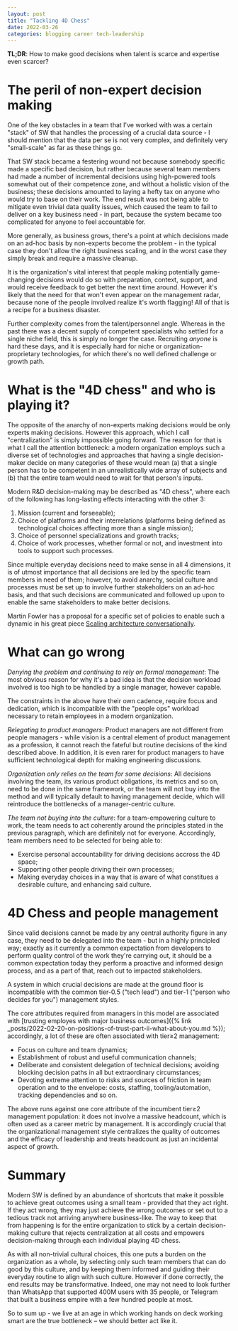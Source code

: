 ```yaml
---
layout: post
title: "Tackling 4D Chess"
date: 2022-03-26
categories: blogging career tech-leadership
---
```

**TL;DR**: How to make good decisions when talent is scarce and expertise even scarcer?

# The peril of non-expert decision making
One of the key obstacles in a team that I've worked with was a certain "stack" of SW that handles the processing of a crucial data source - I should mention that the data per se is not very complex, and definitely very "small-scale" as far as these things go.

That SW stack became a festering wound not because somebody specific made a specific bad decision, but rather because several team members had made a number of incremental decisions using high-powered tools somewhat out of their competence zone, and without a holistic vision of the business; these decisions amounted to laying a hefty tax on anyone who would try to base on their work. The end result was not being able to mitigate even trivial data quality issues, which caused the team to fail to deliver on a key business need - in part, because the system became too complicated for anyone to feel accountable for.

More generally, as business grows, there's a point at which decisions made on an ad-hoc basis by non-experts become the problem - in the typical case they don't allow the right business scaling, and in the worst case they simply break and require a massive cleanup.

It is the organization's vital interest that people making potentially game-changing decisions would do so with preparation, context, support, and would receive feedback to get better the next time around. However it's likely that the need for that won't even appear on the management radar, because none of the people involved realize it's worth flagging! All of that is a recipe for a business disaster.

Further complexity comes from the talent/personnel angle. Whereas in the past there was a decent supply of competent specialists who settled for a single niche field, this is simply no longer the case. Recruiting *anyone* is hard these days, and it is especially hard for niche or organization-proprietary technologies, for which there's no well defined challenge or growth path.

# What is the "4D chess" and who is playing it?
The opposite of the anarchy of non-experts making decisions would be only experts making decisions. However this approach, which I call "centralization" is simply impossible going forward. The reason for that is what I call the attention bottleneck: a modern organization employs such a diverse set of technologies and approaches that having a single decision-maker decide on many categories of these would mean (a) that a single person has to be competent in an unrealistically wide array of subjects and (b) that the entire team would need to wait for that person's inputs.

Modern R&D decision-making may be described as "4D chess", where each of the following has long-lasting effects interacting with the other 3:

1. Mission (current and forseeable);
2. Choice of platforms and their interrelations (platforms being defined as technological choices affecting more than a single mission);
3. Choice of personnel specializations and growth tracks;
4. Choice of work processes, whether formal or not, and investment into tools to support such processes.

Since multiple everyday decisions need to make sense in all 4 dimensions, it is of utmost importance that all decisions are led by the specific team members in need of them; however, to avoid anarchy, social culture and processes must be set up to involve further stakeholders on an ad-hoc basis, and that such decisions are communicated and followed up upon to enable the same stakeholders to make better decisions.

Martin Fowler has a proposal for a specific set of policies to enable such a dynamic in his great piece [Scaling architecture conversationally](https://martinfowler.com/articles/scaling-architecture-conversationally.html). 

# What can go wrong
*Denying the problem and continuing to rely on formal management*: The most obvious reason for why it's a bad idea is that the decision workload involved is too high to be handled by a single manager, however capable.

The constraints in the above have their own cadence, require focus and dedication, which is incompatible with the "people ops" workload necessary to retain employees in a modern organization.

*Relegating to product managers*: Product managers are not different from people managers - while vision is a central element of product management as a profession, it cannot reach the fateful but routine decisions of the kind described above. In addition, it is even rarer for product managers to have sufficient technological depth for making engineering discussions.

*Organization only relies on the team for some decisions*: All decisions involving the team, its various product obligations, its metrics and so on, need to be done in the same framework, or the team will not buy into the method and will typically default to having management decide, which will reintroduce the bottlenecks of a manager-centric culture.

*The team not buying into the culture*: for a team-empowering culture to work, the team needs to act coherently around the principles stated in the previous paragraph, which are definitely not for everyone. Accordingly, team members need to be selected for being able to:
- Exercise personal accountability for driving decisions accross the 4D space;
- Supporting other people driving their own processes;
- Making everyday choices in a way that is aware of what constitues a desirable culture, and enhancing said culture.

# 4D Chess and people management
Since valid decisions cannot be made by any central authority figure in any case, they need to be delegated into the team - but in a highly principled way; exactly as it currently a common expectation from developers to perform quality control of the work they're carrying out, it should be a common expectation today they perform a proactive and informed design process, and as a part of that, reach out to impacted stakeholders.

A system in which crucial decisions are made at the ground floor is incompatible with the common tier-0.5 ("tech lead") and tier-1 ("person who decides for you") management styles.

The core attributes required from managers in this model are associated with [trusting employes with major business outcomes]({% link _posts/2022-02-20-on-positions-of-trust-part-ii-what-about-you.md %}); accordingly, a lot of these are often associated with tier≥2 management:
- Focus on culture and team dynamics;
- Establishment of robust and useful communication channels;
- Deliberate and consistent delegation of technical decisions; avoiding blocking decision paths in all but extraordinary circumstances;
- Devoting extreme attention to risks and sources of friction in team operation and to the envelope: costs, staffing, tooling/automation, tracking dependencies and so on.

The above runs against one core attribute of the incumbent tier≥2 management population: it does not involve a massive headcount, which is often used as a career metric by management. It is accordingly crucial that the organizational management style centralizes the quality of outcomes and the efficacy of leadership and treats headcount as just an incidental aspect of growth.

# Summary
Modern SW is defined by an abundance of shortcuts that make it possible to achieve great outcomes using a small team - provided that they act right. If they act wrong, they may just achieve the wrong outcomes or set out to a tedious track not arriving anywhere business-like. The way to keep that from happening is for the entire organization to stick by a certain decision-making culture that rejects centralization at all costs and empowers decision-making through each individual playing 4D chess.

As with all non-trivial cultural choices, this one puts a burden on the organization as a whole, by selecting only such team members that can do good by this culture, and by keeping them informed and guiding their everyday routine to align with such culture. However if done correctly, the end results may be transformative. Indeed, one may not need to look further than WhatsApp that supported 400M users with 35 people, or Telegram that built a business empire with a few hundred people at most. 

So to sum up - we live at an age in which working hands on deck working smart are the true bottleneck – we should better act like it.


